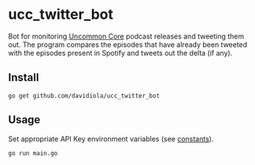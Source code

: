# ucc_twitter_bot
Bot for monitoring [Uncommon Core](https://uncommoncore.co/podcast/) podcast releases and tweeting them out. The program compares the episodes that have already been tweeted with the episodes present in Spotify and tweets out the delta (if any).


## Install
```go get github.com/davidiola/ucc_twitter_bot```

## Usage
Set appropriate API Key environment variables (see [constants](https://github.com/davidiola/ucc_twitter_bot/blob/master/constants/constants.go)).

```go run main.go```


